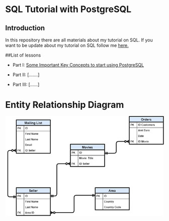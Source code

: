 # SQL Tutorial with PostgreSQL

## Introduction
In this repository there are all materials about my tutorial on SQL.
If you want to be update about my tutorial on SQL follow me [here.](https://towardsdatascience.com/tagged/Sql%20Tutorial)

##List of lessons
- Part I: [Some Important Key Concepts to start using PostgreSQL](https://towardsdatascience.com/some-important-key-concepts-to-start-using-postgresql-c6de63ab683f?source=friends_link&sk=1eea89c8bf31a5696c975364013e21af)

- Part II: [.......]

- Part III: [......]

# Entity Relationship Diagram

![alt text](ERD_project.png "ERD Tutorial")
